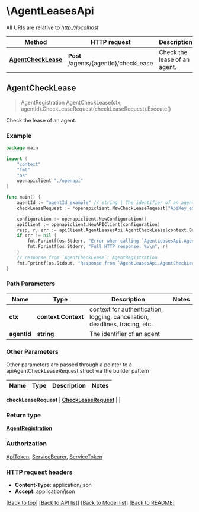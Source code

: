 # \AgentLeasesApi

All URIs are relative to *http://localhost*

Method | HTTP request | Description
------------- | ------------- | -------------
[**AgentCheckLease**](AgentLeasesApi.md#AgentCheckLease) | **Post** /agents/{agentId}/checkLease | Check the lease of an agent.



## AgentCheckLease

> AgentRegistration AgentCheckLease(ctx, agentId).CheckLeaseRequest(checkLeaseRequest).Execute()

Check the lease of an agent.



### Example

```go
package main

import (
    "context"
    "fmt"
    "os"
    openapiclient "./openapi"
)

func main() {
    agentId := "agentId_example" // string | The identifier of an agent
    checkLeaseRequest := *openapiclient.NewCheckLeaseRequest("ApiKey_example") // CheckLeaseRequest | 

    configuration := openapiclient.NewConfiguration()
    apiClient := openapiclient.NewAPIClient(configuration)
    resp, r, err := apiClient.AgentLeasesApi.AgentCheckLease(context.Background(), agentId).CheckLeaseRequest(checkLeaseRequest).Execute()
    if err != nil {
        fmt.Fprintf(os.Stderr, "Error when calling `AgentLeasesApi.AgentCheckLease``: %v\n", err)
        fmt.Fprintf(os.Stderr, "Full HTTP response: %v\n", r)
    }
    // response from `AgentCheckLease`: AgentRegistration
    fmt.Fprintf(os.Stdout, "Response from `AgentLeasesApi.AgentCheckLease`: %v\n", resp)
}
```

### Path Parameters


Name | Type | Description  | Notes
------------- | ------------- | ------------- | -------------
**ctx** | **context.Context** | context for authentication, logging, cancellation, deadlines, tracing, etc.
**agentId** | **string** | The identifier of an agent | 

### Other Parameters

Other parameters are passed through a pointer to a apiAgentCheckLeaseRequest struct via the builder pattern


Name | Type | Description  | Notes
------------- | ------------- | ------------- | -------------

 **checkLeaseRequest** | [**CheckLeaseRequest**](CheckLeaseRequest.md) |  | 

### Return type

[**AgentRegistration**](AgentRegistration.md)

### Authorization

[ApiToken](../README.md#ApiToken), [ServiceBearer](../README.md#ServiceBearer), [ServiceToken](../README.md#ServiceToken)

### HTTP request headers

- **Content-Type**: application/json
- **Accept**: application/json

[[Back to top]](#) [[Back to API list]](../README.md#documentation-for-api-endpoints)
[[Back to Model list]](../README.md#documentation-for-models)
[[Back to README]](../README.md)

